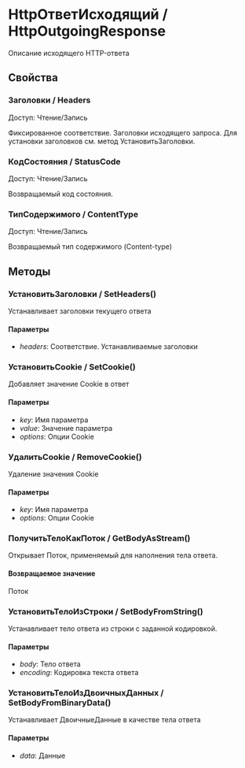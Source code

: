 
# HttpОтветИсходящий / HttpOutgoingResponse


Описание исходящего HTTP-ответа

  
## Свойства

    
### Заголовки / Headers
	
Доступ: Чтение/Запись

Фиксированное соответствие. Заголовки исходящего запроса. Для установки заголовков см. метод УстановитьЗаголовки.

### КодСостояния / StatusCode
	
Доступ: Чтение/Запись

Возвращаемый код состояния.

### ТипСодержимого / ContentType
	
Доступ: Чтение/Запись

Возвращаемый тип содержимого (Content-type)

## Методы

    
### УстановитьЗаголовки / SetHeaders()

Устанавливает заголовки текущего ответа
#### Параметры


* *headers*: Соответствие. Устанавливаемые заголовки
### УстановитьCookie / SetCookie()

Добавляет значение Cookie в ответ
#### Параметры


* *key*: Имя параметра
* *value*: Значение параметра
* *options*: Опции Cookie
### УдалитьCookie / RemoveCookie()

Удаление значения Cookie
#### Параметры


* *key*: Имя параметра
* *options*: Опции Cookie
### ПолучитьТелоКакПоток / GetBodyAsStream()

Открывает Поток, применяемый для наполнения тела ответа.
	  
#### Возвращаемое значение

Поток
### УстановитьТелоИзСтроки / SetBodyFromString()

Устанавливает тело ответа из строки с заданной кодировкой.
#### Параметры


* *body*: Тело ответа
* *encoding*: Кодировка текста ответа
### УстановитьТелоИзДвоичныхДанных / SetBodyFromBinaryData()

Устанавливает ДвоичныеДанные в качестве тела ответа
#### Параметры


* *data*: Данные